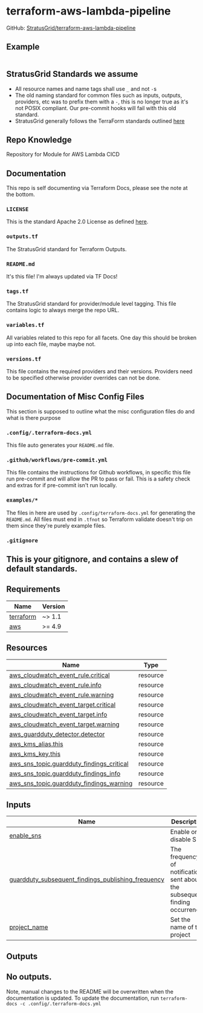 <!-- BEGIN_TF_DOCS -->
# terraform-aws-lambda-pipeline
GitHub: [StratusGrid/terraform-aws-lambda-pipeline](https://github.com/StratusGrid/terraform-aws-lambda-pipeline)
## Example
```hcl

```
## StratusGrid Standards we assume
- All resource names and name tags shall use `_` and not `-`s
- The old naming standard for common files such as inputs, outputs, providers, etc was to prefix them with a `-`, this is no longer true as it's not POSIX compliant. Our pre-commit hooks will fail with this old standard.
- StratusGrid generally follows the TerraForm standards outlined [here](https://www.terraform-best-practices.com/naming)
## Repo Knowledge
Repository for Module for AWS Lambda CICD
## Documentation
This repo is self documenting via Terraform Docs, please see the note at the bottom.
### `LICENSE`
This is the standard Apache 2.0 License as defined [here](https://stratusgrid.atlassian.net/wiki/spaces/TK/pages/2121728017/StratusGrid+Terraform+Module+Requirements).
### `outputs.tf`
The StratusGrid standard for Terraform Outputs.
### `README.md`
It's this file! I'm always updated via TF Docs!
### `tags.tf`
The StratusGrid standard for provider/module level tagging. This file contains logic to always merge the repo URL.
### `variables.tf`
All variables related to this repo for all facets.
One day this should be broken up into each file, maybe maybe not.
### `versions.tf`
This file contains the required providers and their versions. Providers need to be specified otherwise provider overrides can not be done.
## Documentation of Misc Config Files
This section is supposed to outline what the misc configuration files do and what is there purpose
### `.config/.terraform-docs.yml`
This file auto generates your `README.md` file.
### `.github/workflows/pre-commit.yml`
This file contains the instructions for Github workflows, in specific this file run pre-commit and will allow the PR to pass or fail. This is a safety check and extras for if pre-commit isn't run locally.
### `examples/*`
The files in here are used by `.config/terraform-docs.yml` for generating the `README.md`. All files must end in `.tfnot` so Terraform validate doesn't trip on them since they're purely example files.
### `.gitignore`
This is your gitignore, and contains a slew of default standards.
---
## Requirements

| Name | Version |
|------|---------|
| <a name="requirement_terraform"></a> [terraform](#requirement\_terraform) | ~> 1.1 |
| <a name="requirement_aws"></a> [aws](#requirement\_aws) | >= 4.9 |
## Resources

| Name | Type |
|------|------|
| [aws_cloudwatch_event_rule.critical](https://registry.terraform.io/providers/hashicorp/aws/latest/docs/resources/cloudwatch_event_rule) | resource |
| [aws_cloudwatch_event_rule.info](https://registry.terraform.io/providers/hashicorp/aws/latest/docs/resources/cloudwatch_event_rule) | resource |
| [aws_cloudwatch_event_rule.warning](https://registry.terraform.io/providers/hashicorp/aws/latest/docs/resources/cloudwatch_event_rule) | resource |
| [aws_cloudwatch_event_target.critical](https://registry.terraform.io/providers/hashicorp/aws/latest/docs/resources/cloudwatch_event_target) | resource |
| [aws_cloudwatch_event_target.info](https://registry.terraform.io/providers/hashicorp/aws/latest/docs/resources/cloudwatch_event_target) | resource |
| [aws_cloudwatch_event_target.warning](https://registry.terraform.io/providers/hashicorp/aws/latest/docs/resources/cloudwatch_event_target) | resource |
| [aws_guardduty_detector.detector](https://registry.terraform.io/providers/hashicorp/aws/latest/docs/resources/guardduty_detector) | resource |
| [aws_kms_alias.this](https://registry.terraform.io/providers/hashicorp/aws/latest/docs/resources/kms_alias) | resource |
| [aws_kms_key.this](https://registry.terraform.io/providers/hashicorp/aws/latest/docs/resources/kms_key) | resource |
| [aws_sns_topic.guardduty_findings_critical](https://registry.terraform.io/providers/hashicorp/aws/latest/docs/resources/sns_topic) | resource |
| [aws_sns_topic.guardduty_findings_info](https://registry.terraform.io/providers/hashicorp/aws/latest/docs/resources/sns_topic) | resource |
| [aws_sns_topic.guardduty_findings_warning](https://registry.terraform.io/providers/hashicorp/aws/latest/docs/resources/sns_topic) | resource |
## Inputs

| Name | Description | Type | Default | Required |
|------|-------------|------|---------|:--------:|
| <a name="input_enable_sns"></a> [enable\_sns](#input\_enable\_sns) | Enable or disable SNS | `bool` | `true` | no |
| <a name="input_guardduty_subsequent_findings_publishing_frequency"></a> [guardduty\_subsequent\_findings\_publishing\_frequency](#input\_guardduty\_subsequent\_findings\_publishing\_frequency) | The frequency of notifications sent about the subsequent finding occurrences | `string` | `"SIX_HOURS"` | no |
| <a name="input_project_name"></a> [project\_name](#input\_project\_name) | Set the name of the project | `string` | n/a | yes |
## Outputs

No outputs.
---
Note, manual changes to the README will be overwritten when the documentation is updated. To update the documentation, run `terraform-docs -c .config/.terraform-docs.yml`
<!-- END_TF_DOCS -->
